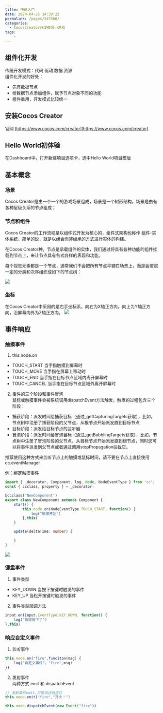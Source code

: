 ```yaml
---
title: 快速入门
date: 2024-04-25 14:39:22
permalink: /pages/5479b6/
categories:
  - CocosCreator开发微信小游戏
tags:
    -
---
```

## 组件化开发
传统开发模式：代码 驱动 数据 资源   
组件化开发的好处： 
- 先有数据节点  
- 给数据节点添加组件，赋予节点对象不同的功能  
- 组件重用，开发模式比较统一  

## 安装Cocos Creator
官网 [https://www.cocos.com/creator](https://www.cocos.com/creator)

## Hello World初体验
在Dashboard中，打开新建项目选项卡，选中Hello World项目模版

## 基本概念
### 场景
Cocos Creator是由一个一个的游戏场景组成，场景是一个树形结构，场景是由有各种层级关系的节点组成；  

### 节点和组件
Cocos Creator的工作流程是以组件式开发为核心的，组件式架构也称作 组件-实体系统，简单的说，就是以组合而非继承的方式进行实体的构建。 

在Cocos Creator种，节点是承载组件的实体，我们通过将具有各种功能的组件挂载到节点上，来让节点具有各式各样的表现和功能。

每个视觉元素都是一个节点，通常我们不会把所有节点平铺在场景上，而是会按照一定的分类和次序组织成如下的节点树：

![](https://daodaoblogpicgo.oss-cn-shanghai.aliyuncs.com/img/202404251632151.png)

### 坐标
在Cocos Creator中采用的是右手坐标系，向右为X轴正方向，向上为Y轴正方向，沿屏幕向外为Z轴正方向。
![](https://daodaoblogpicgo.oss-cn-shanghai.aliyuncs.com/img/202404260914291.png)

## 事件响应
### 触摸事件
1. this.node.on  
- TOUCH_START 当手指触摸到屏幕时  
- TOUCH_MOVE 当手指在屏幕上移动时  
- TOUCH_END 当手指在目标节点区域内离开屏幕时  
- TOUCH_CANCEL 当手指在目标节点区域外离开屏幕时  

2. 事件的三个阶段和事件冒泡  
鼠标或触摸事件会被系统调用dispatchEvent方法触发，触发的过程包含三个阶段：  
- 捕获阶段：派发时间给捕获目标（通过_getCapturingTargets获取），比如，节点树中注册了捕获阶段的父节点，从根节点开始派发直到目标节点  
- 目标阶段：派发给目标节点的监听器  
- 冒泡阶段：派发时间给冒泡目标（通过_getBubblingTargets获取），比如，节点树中注册了冒泡阶段的父节点，从目标节点开始派发直到根节点，同时您可以将事件派发到父节点或者通过调用stopPropagation拦截它。

推荐使用这种方式来监听节点上的触摸或鼠标时间，请不要在节点上直接使用cc.eventManager

例：绑定触摸事件
```ts
import { _decorator, Component, log, Node, NodeEventType } from 'cc';
const { ccclass, property } = _decorator;

@ccclass('NewComponent')
export class NewComponent extends Component {
    start() {
        this.node.on(NodeEventType.TOUCH_START, function() {
            log("触摸开始")
        },this)
    }

    update(deltaTime: number) {
        
    }
}
```
![](https://daodaoblogpicgo.oss-cn-shanghai.aliyuncs.com/img/202404261013364.png)

### 键盘事件
1. 事件类型  
- KEY_DOWN 当按下按键时触发的事件  
- KEY_UP 当松开按键时触发的事件  

2. 事件类型回调方法  
```ts
input.on(Input.EventType.KEY_DOWN, function() {
    log("按键按下了")
},this)
```

### 响应自定义事件
1. 监听事件
```ts
this.node.on("fire",funciton(msg) {
    log("自定义事件"，"fire",msg)
})
```

2. 发射事件  
两种方式 emit 和 dispatchEvent 
```ts
// 发射事件emit,只能派送给自己
this.node.emit("fire","开火！")

this.node.dispatchEvent(new Event("fire"))
```